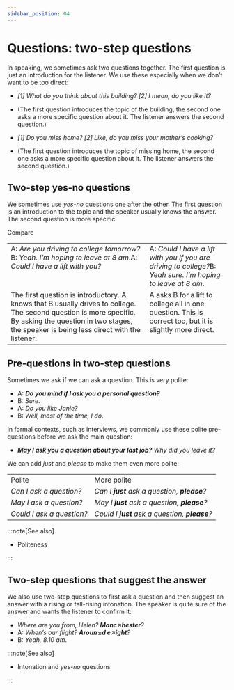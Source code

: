 ```yaml
---
sidebar_position: 04
---
```


# Questions: two-step questions

In speaking, we sometimes ask two questions together. The first question is just an introduction for the listener. We use these especially when we don’t want to be too direct:

- *\[1\] What do you think about this building? \[2\] I mean, do you like it?*
- (The first question introduces the topic of the building, the second one asks a more specific question about it. The listener answers the second question.)

- *\[1\] Do you miss home? \[2\] Like, do you miss your mother’s cooking?*
- (The first question introduces the topic of missing home, the second one asks a more specific question about it. The listener answers the second question.)

## Two-step yes-no questions

We sometimes use *yes-no* questions one after the other. The first question is an introduction to the topic and the speaker usually knows the answer. The second question is more specific.

Compare

<table><tbody><tr valign="top"><td>A: <i>Are you driving to college tomorrow?</i>B: <i>Yeah. I’m hoping to leave at 8 am</i>.A: <i>Could I have a lift with you?</i></td><td>A: <i>Could I have a lift with you if you are driving to college?</i>B: <i>Yeah sure. I’m hoping to leave at 8 am</i>.</td></tr><tr valign="top"><td>The first question is introductory. A knows that B usually drives to college. The second question is more specific. By asking the question in two stages, the speaker is being less direct with the listener.</td><td>A asks B for a lift to college all in one question. This is correct too, but it is slightly more direct.</td></tr></tbody></table>

## Pre-questions in two-step questions

Sometimes we ask if we can ask a question. This is very polite:

- A: ***Do you mind if I ask you a personal question?***
- B: *Sure*.
- A: *Do you like Janie?*
- B: *Well, most of the time, I do*.

In formal contexts, such as interviews, we commonly use these polite pre-questions before we ask the main question:

- ***May I ask you a question about your last job?*** *Why did you leave it?*

We can add *just* and *please* to make them even more polite:

<table><tbody><tr valign="top"><td>Polite</td><td>More polite</td></tr><tr valign="top"><td><i>Can I ask a question?</i></td><td><i>Can I </i><b><i>just</i></b><i> ask a question, </i><b><i>please</i></b><i>?</i></td></tr><tr valign="top"><td><i>May I ask a question?</i></td><td><i>May I </i><b><i>just</i></b><i> ask a question, </i><b><i>please</i></b><i>?</i></td></tr><tr valign="top"><td><i>Could I ask a question?</i></td><td><i>Could I </i><b><i>just</i></b><i> ask a question, </i><b><i>please</i></b><i>?</i></td></tr></tbody></table>

:::note[See also]

- Politeness

:::

## Two-step questions that suggest the answer

We also use two-step questions to first ask a question and then suggest an answer with a rising or fall-rising intonation. The speaker is quite sure of the answer and wants the listener to confirm it:

- *Where are you from, Helen? **Manc***↗***hester**?*
- A: *When’s our flight? **Aroun***↘***d e***↗***ight**?*
- B: *Yeah, 8.10 am*.

:::note[See also]

- Intonation and *yes-no* questions

:::
